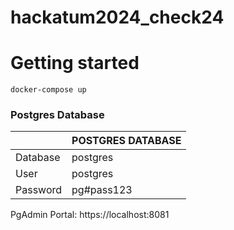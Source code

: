 # hackatum2024_check24


# Getting started

```
docker-compose up
```

### Postgres Database

|          | POSTGRES DATABASE |
|----------|-------------------|
| Database | postgres          |
| User     | postgres          |
| Password | pg#pass123        |

PgAdmin Portal: 
https://localhost:8081